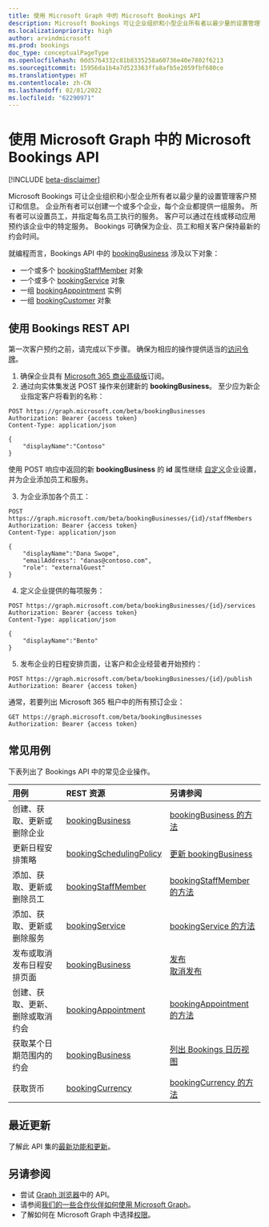 ```yaml
---
title: 使用 Microsoft Graph 中的 Microsoft Bookings API
description: Microsoft Bookings 可让企业组织和小型企业所有者以最少量的设置管理客户预订和信息。
ms.localizationpriority: high
author: arvindmicrosoft
ms.prod: bookings
doc_type: conceptualPageType
ms.openlocfilehash: 0dd5764332c81b8335258a60736e40e7802f6213
ms.sourcegitcommit: 15956da1b4a7d523363ffa8afb5e2059fbf680ce
ms.translationtype: HT
ms.contentlocale: zh-CN
ms.lasthandoff: 02/01/2022
ms.locfileid: "62290971"
---
```

# <a name="use-the-microsoft-bookings-api-in-microsoft-graph"></a>使用 Microsoft Graph 中的 Microsoft Bookings API

[!INCLUDE [beta-disclaimer](../../includes/beta-disclaimer.md)]

Microsoft Bookings 可让企业组织和小型企业所有者以最少量的设置管理客户预订和信息。 企业所有者可以创建一个或多个企业，每个企业都提供一组服务。 所有者可以设置员工，并指定每名员工执行的服务。 客户可以通过在线或移动应用预约该企业中的特定服务。 Bookings 可确保为企业、员工和相关客户保持最新的约会时间。

就编程而言，Bookings API 中的 [bookingBusiness](bookingbusiness.md) 涉及以下对象：

- 一个或多个 [bookingStaffMember](bookingstaffmember.md) 对象
- 一个或多个 [bookingService](bookingservice.md) 对象
- 一组 [bookingAppointment](bookingappointment.md) 实例
- 一组 [bookingCustomer](bookingcustomer.md) 对象

## <a name="using-the-bookings-rest-api"></a>使用 Bookings REST API

第一次客户预约之前，请完成以下步骤。 确保为相应的操作提供适当的[访问令牌](/graph/auth-overview)。

1. 确保企业具有 [Microsoft 365 商业高级版](https://products.office.com/business/office-365-business-premium)订阅。
2. 通过向实体集发送 POST 操作来创建新的 **bookingBusiness**。 至少应为新企业指定客户将看到的名称：
<!-- { "blockType": "ignored" } -->
```http
POST https://graph.microsoft.com/beta/bookingBusinesses
Authorization: Bearer {access token}
Content-Type: application/json

{
    "displayName":"Contoso"
}
```
使用 POST 响应中返回的新 **bookingBusiness** 的 **id** 属性继续 [自定义](../api/bookingbusiness-update.md)企业设置，并为企业添加员工和服务。

3. 为企业添加各个员工：
<!-- { "blockType": "ignored" } -->
```http
POST https://graph.microsoft.com/beta/bookingBusinesses/{id}/staffMembers
Authorization: Bearer {access token}
Content-Type: application/json

{
    "displayName":"Dana Swope",
    "emailAddress": "danas@contoso.com",
    "role": "externalGuest"
}
```
4. 定义企业提供的每项服务：
<!-- { "blockType": "ignored" } -->
```http
POST https://graph.microsoft.com/beta/bookingBusinesses/{id}/services
Authorization: Bearer {access token}
Content-Type: application/json

{
    "displayName":"Bento"
}
```
5. 发布企业的日程安排页面，让客户和企业经营者开始预约：
<!-- { "blockType": "ignored" } -->
```http
POST https://graph.microsoft.com/beta/bookingBusinesses/{id}/publish
Authorization: Bearer {access token}
```

通常，若要列出 Microsoft 365 租户中的所有预订企业：
<!-- { "blockType": "ignored" } -->
```http
GET https://graph.microsoft.com/beta/bookingBusinesses
Authorization: Bearer {access token}
```

## <a name="common-use-cases"></a>常见用例

下表列出了 Bookings API 中的常见企业操作。

| 用例        | REST 资源 | 另请参阅 |
|:---------------|:--------|:----------|
| 创建、获取、更新或删除企业 | [bookingBusiness](bookingbusiness.md) | [bookingBusiness 的方法](bookingbusiness.md#methods) |
| 更新日程安排策略 | [bookingSchedulingPolicy](bookingschedulingpolicy.md) | [更新 bookingBusiness](../api/bookingbusiness-update.md) |
| 添加、获取、更新或删除员工 | [bookingStaffMember](bookingstaffmember.md) | [bookingStaffMember 的方法](bookingstaffmember.md#methods)  |
| 添加、获取、更新或删除服务 | [bookingService](bookingservice.md) | [bookingService 的方法](bookingservice.md#methods)  |
| 发布或取消发布日程安排页面 | [bookingBusiness](bookingbusiness.md) | [发布](../api/bookingbusiness-publish.md) <br> [取消发布](../api/bookingbusiness-unpublish.md) |
| 创建、获取、更新、删除或取消约会 | [bookingAppointment](bookingappointment.md) | [bookingAppointment 的方法](bookingappointment.md#methods)  |
| 获取某个日期范围内的约会 | [bookingBusiness](bookingbusiness.md) | [列出 Bookings 日历视图](../api/bookingbusiness-list-calendarview.md) |
| 获取货币 | [bookingCurrency](bookingcurrency.md) | [bookingCurrency 的方法](bookingcurrency.md#methods) |

## <a name="whats-new"></a>最近更新
了解此 API 集的[最新功能和更新](/graph/whats-new-overview)。

## <a name="see-also"></a>另请参阅

- 尝试 [Graph 浏览器](https://developer.microsoft.com/graph/graph-explorer)中的 API。
- 请参阅[我们的一些合作伙伴如何使用 Microsoft Graph](https://developer.microsoft.com/graph/partners)。
- 了解如何在 Microsoft Graph 中选择[权限](/graph/permissions-reference)。


